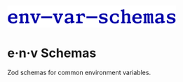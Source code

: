 <!-- markdownlint-disable-next-line -->
<img src="./assets/env-var-schemas-logo2.png" alt="Ask Env Logo" height="50"/>

# e·n·v Schemas

Zod schemas for common environment variables.

